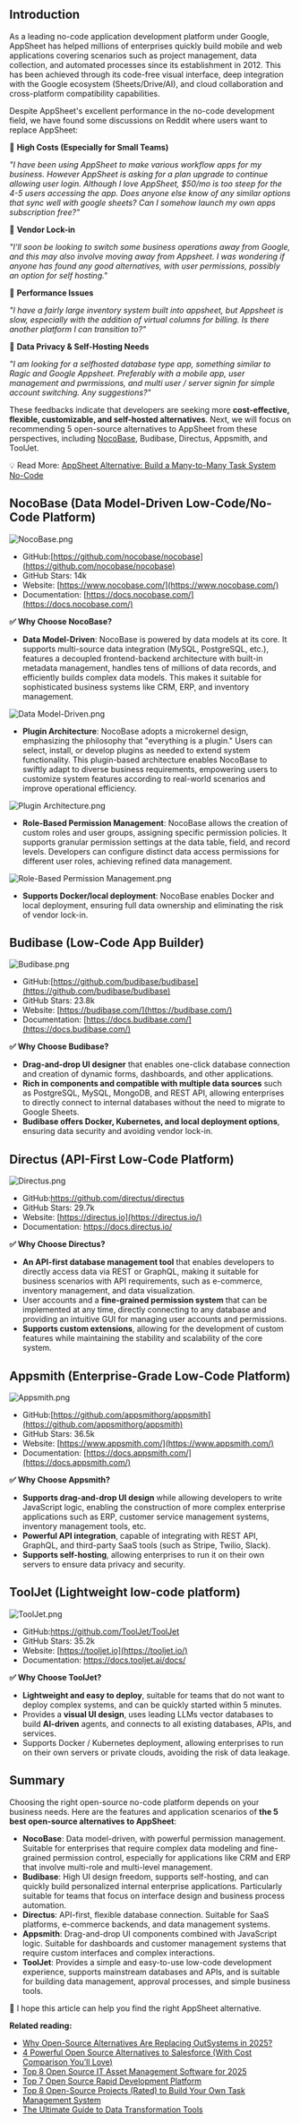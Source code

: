 ## **Introduction**

As a leading no-code application development platform under Google, AppSheet has helped millions of enterprises quickly build mobile and web applications covering scenarios such as project management, data collection, and automated processes since its establishment in 2012. This has been achieved through its code-free visual interface, deep integration with the Google ecosystem (Sheets/Drive/AI), and cloud collaboration and cross-platform compatibility capabilities.

Despite AppSheet's excellent performance in the no-code development field, we have found some discussions on Reddit where users want to replace AppSheet:

🔴 **High Costs (Especially for Small Teams)**

*"I have been using AppSheet to make various workflow apps for my business. However AppSheet is asking for a plan upgrade to continue allowing user login. Although I love AppSheet, \$50/mo is too steep for the 4-5 users accessing the app. Does anyone else know of any similar options that sync well with google sheets? Can I somehow launch my own apps subscription free?"*

🔴 **Vendor Lock-in**

*"I'll soon be looking to switch some business operations away from Google, and this may also involve moving away from Appsheet. I was wondering if anyone has found any good alternatives, with user permissions, possibly an option for self hosting."*

🔴 **Performance Issues**

*"I have a fairly large inventory system built into appsheet, but Appsheet is slow, especially with the addition of virtual columns for billing. Is there another platform I can transition to?"*

🔴 **Data Privacy & Self-Hosting Needs**

*"I am looking for a selfhosted database type app, something similar to Ragic and Google Appsheet. Preferably with a mobile app, user management and pwrmissions, and multi user / server signin for simple account switching. Any suggestions?"*

These feedbacks indicate that developers are seeking more **cost-effective, flexible, customizable, and self-hosted alternatives**. Next, we will focus on recommending 5 open-source alternatives to AppSheet from these perspectives, including [NocoBase](https://www.nocobase.com/), Budibase, Directus, Appsmith, and ToolJet.

💡 Read More: [AppSheet Alternative: Build a Many-to-Many Task System No-Code](https://www.nocobase.com/en/blog/appsheet-alternative)

## **NocoBase (Data Model-Driven Low-Code/No-Code Platform)**

![NocoBase.png](https://static-docs.nocobase.com/d29235958d60478d0a11680994012bcf.png)

* GitHub:[https://github.com/nocobase/nocobase](https://github.com/nocobase/nocobase)
* GitHub Stars: 14k
* Website: [https://www.nocobase.com/](https://www.nocobase.com/)
* Documentation: [https://docs.nocobase.com/](https://docs.nocobase.com/)

**✅ Why Choose NocoBase?**

* **Data Model-Driven**: NocoBase is powered by data models at its core. It supports multi-source data integration (MySQL, PostgreSQL, etc.), features a decoupled frontend-backend architecture with built-in metadata management, handles tens of millions of data records, and efficiently builds complex data models. This makes it suitable for sophisticated business systems like CRM, ERP, and inventory management.

![Data Model-Driven.png](https://static-docs.nocobase.com/d1b65c737c9d53ee9098995ec3a6e7c8.png)

* **Plugin Architecture**: NocoBase adopts a microkernel design, emphasizing the philosophy that "everything is a plugin." Users can select, install, or develop plugins as needed to extend system functionality. This plugin-based architecture enables NocoBase to swiftly adapt to diverse business requirements, empowering users to customize system features according to real-world scenarios and improve operational efficiency.

![Plugin Architecture.png](https://static-docs.nocobase.com/e075ac6537ccd382f0c7c52808dae6d7.png)

* **Role-Based Permission Management**: NocoBase allows the creation of custom roles and user groups, assigning specific permission policies. It supports granular permission settings at the data table, field, and record levels. Developers can configure distinct data access permissions for different user roles, achieving refined data management.

![Role-Based Permission Management.png](https://static-docs.nocobase.com/9398794bc38886f89644afaa87821a4e.png)

* **Supports Docker/local deployment**: NocoBase enables Docker and local deployment, ensuring full data ownership and eliminating the risk of vendor lock-in.

## **Budibase (Low-Code App Builder)**

![Budibase.png](https://static-docs.nocobase.com/f9097830816ca11278324cba88bcd33f.png)

* GitHub:[https://github.com/budibase/budibase](https://github.com/budibase/budibase)
* GitHub Stars: 23.8k
* Website: [https://budibase.com/](https://budibase.com/)
* Documentation: [https://docs.budibase.com/](https://docs.budibase.com/)

**✅ Why Choose Budibase?**

* **Drag-and-drop UI designer** that enables one-click database connection and creation of dynamic forms, dashboards, and other applications.
* **Rich in components and compatible with multiple data sources** such as PostgreSQL, MySQL, MongoDB, and REST API, allowing enterprises to directly connect to internal databases without the need to migrate to Google Sheets.
* **Budibase offers Docker, Kubernetes, and local deployment options**, ensuring data security and avoiding vendor lock-in.

## **Directus (API-First Low-Code Platform)**

![Directus.png](https://static-docs.nocobase.com/95fc6c5df0eeaa37e35bf950f43135b9.png)

* GitHub:https://github.com/directus/directus
* GitHub Stars: 29.7k
* Website: [https://directus.io](https://directus.io/)
* Documentation: https://docs.directus.io/

**✅ Why Choose Directus?**

* **An API-first database management tool** that enables developers to directly access data via REST or GraphQL, making it suitable for business scenarios with API requirements, such as e-commerce, inventory management, and data visualization.
* User accounts and a **fine-grained permission system** that can be implemented at any time, directly connecting to any database and providing an intuitive GUI for managing user accounts and permissions.
* **Supports custom extensions**, allowing for the development of custom features while maintaining the stability and scalability of the core system.

## **Appsmith (Enterprise-Grade Low-Code Platform)**

![Appsmith.png](https://static-docs.nocobase.com/cbd7b31930d0d05796aebba63aa282c0.png)

* GitHub:[https://github.com/appsmithorg/appsmith](https://github.com/appsmithorg/appsmith)
* GitHub Stars: 36.5k
* Website: [https://www.appsmith.com/](https://www.appsmith.com/)
* Documentation: [https://docs.appsmith.com/](https://docs.appsmith.com/)

**✅ Why Choose Appsmith?**

* **Supports drag-and-drop UI design** while allowing developers to write JavaScript logic, enabling the construction of more complex enterprise applications such as ERP, customer service management systems, inventory management tools, etc.
* **Powerful API integration**, capable of integrating with REST API, GraphQL, and third-party SaaS tools (such as Stripe, Twilio, Slack).
* **Supports self-hosting**, allowing enterprises to run it on their own servers to ensure data privacy and security.

## **ToolJet (Lightweight low-code platform)**

![ToolJet.png](https://static-docs.nocobase.com/ba007058300db25dc2a99722c8eb0bc9.png)

* GitHub:https://github.com/ToolJet/ToolJet
* GitHub Stars: 35.2k
* Website: [https://tooljet.io](https://tooljet.io/)
* Documentation: https://docs.tooljet.ai/docs/

**✅ Why Choose ToolJet?**

* **Lightweight and easy to deploy**, suitable for teams that do not want to deploy complex systems, and can be quickly started within 5 minutes.
* Provides a **visual UI design**, uses leading LLMs vector databases to build **AI-driven** agents, and connects to all existing databases, APIs, and services.
* Supports Docker / Kubernetes deployment, allowing enterprises to run on their own servers or private clouds, avoiding the risk of data leakage.

## Summary

Choosing the right open-source no-code platform depends on your business needs. Here are the features and application scenarios of **the 5 best open-source alternatives to AppSheet**:

* **NocoBase**: Data model-driven, with powerful permission management. Suitable for enterprises that require complex data modeling and fine-grained permission control, especially for applications like CRM and ERP that involve multi-role and multi-level management.
* **Budibase**: High UI design freedom, supports self-hosting, and can quickly build personalized internal enterprise applications. Particularly suitable for teams that focus on interface design and business process automation.
* **Directus**: API-first, flexible database connection. Suitable for SaaS platforms, e-commerce backends, and data management systems.
* **Appsmith**: Drag-and-drop UI components combined with JavaScript logic. Suitable for dashboards and customer management systems that require custom interfaces and complex interactions.
* **ToolJet**: Provides a simple and easy-to-use low-code development experience, supports mainstream databases and APIs, and is suitable for building data management, approval processes, and simple business tools.

🚀 I hope this article can help you find the right AppSheet alternative.

**Related reading:**

* [Why Open-Source Alternatives Are Replacing OutSystems in 2025?](https://www.nocobase.com/en/blog/outsystems-open-source-alternatives)
* [4 Powerful Open Source Alternatives to Salesforce (With Cost Comparison You’ll Love)](https://www.nocobase.com/en/blog/salesforce-open-source-crmalternative)
* [Top 8 Open Source IT Asset Management Software for 2025](https://www.nocobase.com/en/blog/it-asset-management-software)
* [Top 7 Open Source Rapid Development Platform](https://www.nocobase.com/en/blog/rapid-development-platform)
* [Top 8 Open-Source Projects (Rated) to Build Your Own Task Management System](https://www.nocobase.com/en/blog/top-8-open-source-projects-to-build-task-management-system)
* [The Ultimate Guide to Data Transformation Tools](https://www.nocobase.com/en/blog/data-transformation-tools)
